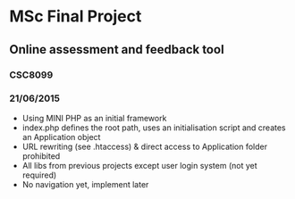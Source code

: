 # MSc Final Project

## Online assessment and feedback tool
### CSC8099

### 21/06/2015
* Using MINI PHP as an initial framework
* index.php defines the root path, uses an initialisation script and creates an Application object
* URL rewriting (see .htaccess) & direct access to Application folder prohibited
* All libs from previous projects except user login system (not yet required)
* No navigation yet, implement later